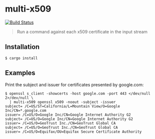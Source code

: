 # multi-x509

[![Build Status](https://travis-ci.org/svend/multi-x509.svg?branch=master)](https://travis-ci.org/svend/multi-x509)

> Run a command against each x509 certificate in the input stream

## Installation

``` console
$ cargo install
```

## Examples

Print the subject and issuer for certificates presented by google.com:

``` console
$ openssl s_client -showcerts -host google.com -port 443 </dev/null 2>/dev/null \
  | multi-x509 openssl x509 -noout -subject -issuer
subject= /C=US/ST=California/L=Mountain View/O=Google Inc/CN=*.google.com
issuer= /C=US/O=Google Inc/CN=Google Internet Authority G2
subject= /C=US/O=Google Inc/CN=Google Internet Authority G2
issuer= /C=US/O=GeoTrust Inc./CN=GeoTrust Global CA
subject= /C=US/O=GeoTrust Inc./CN=GeoTrust Global CA
issuer= /C=US/O=Equifax/OU=Equifax Secure Certificate Authority
```

